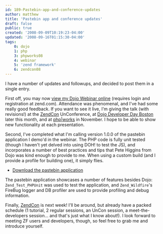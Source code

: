 ```yaml
---
id: 189-Pastebin-app-and-conference-updates
author: matthew
title: 'Pastebin app and conference updates'
draft: false
public: true
created: '2008-09-09T10:19:23-04:00'
updated: '2008-09-16T01:15:30-04:00'
tags:
    0: dojo
    1: php
    3: phpworks08
    4: webinar
    5: 'zend framework'
    6: zendcon08
---
```

I have a number of updates and followups, and decided to post them in a single
entry.

First off, you may now [view my Dojo Webinar online](http://www.zend.com/en/webinar/Framework-Dojo/Webinar-Rec-Framework-Dev-EN-ZFDojo-20080903.flv)
(requires login and registration at zend.com). Attendance was phenomenal, and
I've had some really good feedback. If you want to see it live, I'm giving the
talk (with revisions!) at the [ZendCon](http://www.zendcon.com/) UnConference,
at [Dojo Developer Day Boston](http://dojotoolkit.org/2008/07/10/dojo-developer-day-boston)
later this month, and at [php|works](http://phpworks.mtacon.com/c/schedule/talk/d1s5/1) in
November. I hope to be able to show new functionality at each presentation.

Second, I've completed what I'm calling version 1.0.0 of the pastebin
application I demo'd in the webinar. The PHP code is fully unit tested (though
I haven't yet delved into using DOH! to test the JS), and incorporates a number
of best practices and tips that Pete Higgins from Dojo was kind enough to
provide to me. When using a custom build (and I provide a profile for building
one), it simply flies.

- [Download the pastebin application](/uploads/pastebin-1.0.0.tar.gz)

The pastebin application showcases a number of features besides Dojo:
`Zend_Test_PHPUnit` was used to test the application, and `Zend_Wildfire`'s
FireBug logger and DB profiler are used to provide profiling and debug
information.

Finally, [ZendCon](http://www.zendcon.com/) is next week! I'll be around, but
already have a packed schedule (1 tutorial, 2 regular sessions, an UnCon
session, a meet-the-developers session… and that's just what I know about!).
I look forward to meeting ZF users and developers, though, so feel free to grab
me and introduce yourself.
